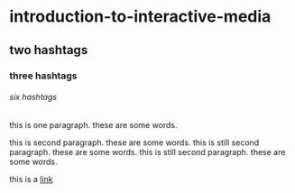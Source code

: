 # introduction-to-interactive-media
## two hashtags
### three hashtags
###### six hashtags

this is one paragraph. these are some words.

this is second paragraph. these are some words.
this is still second paragraph. these are some words.
this is still second paragraph. these are some words.

this is a [link](https://youtube.com)
